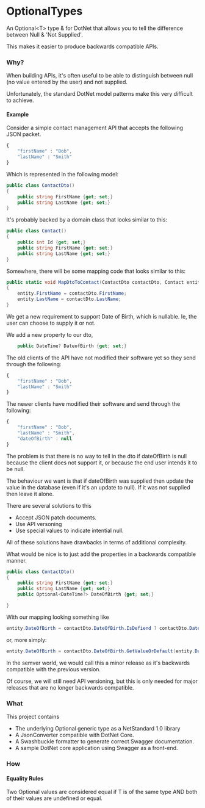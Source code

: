 # OptionalTypes
An Optional&lt;T> type &amp; for DotNet that allows you to tell the difference between Null &amp; 'Not Supplied'.

This makes it easier to produce backwards compatible APIs.


### Why?
When building APIs, it's often useful to be able to distinguish between null (no value entered by the user) and not supplied.

Unfortunately, the standard DotNet model patterns make this very difficult to achieve.

#### Example
Consider a simple contact management API that accepts the following JSON packet.
```javascript
{
    "firstName" : "Bob",
    "lastName" : "Smith"
}
```
Which is represented in the following model:

```csharp
public class ContactDto()
{
    public string FirstName {get; set;}
    public string LastName {get; set;}
}
```
It's probably backed by a domain class that looks similar to this:

```csharp
public class Contact()
{
    public int Id {get; set;}
    public string FirstName {get; set;}
    public string LastName {get; set;}
}
```

Somewhere, there will be some mapping code that looks similar to this:

```csharp
public static void MapDtoToContact(ContactDto contactDto, Contact entity)
{
    entity.FirstName = contactDto.FirstName;
    entity.LastName = contactDto.LastName;
}
```

We get a new requirement to support Date of Birth, which is nullable. Ie, the user can choose to supply it or not. 


We add a new property to our dto, 
```csharp
    public DateTime? DateofBirth {get; set;}
```
The old clients of the API have not modified their software yet so they send through the following:

```javascript
{
    "firstName" : "Bob",
    "lastName" : "Smith"
}
```

The newer clients have modified their software and send through the following:

```javascript
{
    "firstName" : "Bob",
    "lastName" : "Smith",
    "dateOfBirth" : null
}
```

The problem is that there is no way to tell in the dto if dateOfBirth is null because the client does not support it,
or because the end user intends it to be null.

The behaviour we want is that if dateOfBirth was supplied then update the value in the database (even if it's an update to null). If it was not supplied then leave it alone.

There are several solutions to this
* Accept JSON patch documents.
* Use API versoning
* Use special values to indicate intential null.

All of these solutions have drawbacks in terms of additional complexity.

What would be nice is to just add the properties in a backwards compatible manner. 

```csharp
public class ContactDto()
{
    public string FirstName {get; set;}
    public string LastName {get; set;}
    public Optional<DateTime?> DateOfBirth {get; set;}

}
```

With our mapping looking something like
```csharp
entity.DateOfBirth = contactDto.DateOfBirth.IsDefiend ? contactDto.DateOfBirth.Value : entity.DateOfBirth;
```
or, more simply:
```csharp
entity.DateOfBirth = contactDto.DateOfBirth.GetValueOrDefault(entity.DateOfBirth);
```
In the semver world, we would call this a minor release as it's backwards compatible with the previous version. 

Of course, we will still need API versioning, but this is only needed for major releases that are no longer backwards compatible.

### What
This project contains
* The underlying Optional generic type as a NetStandard 1.0 library
* A JsonConverter compatible with DotNet Core.
* A Swashbuckle formatter to generate correct Swagger documentation.
* A sample DotNet core application using Swagger as a front-end.


### How
#### Equality Rules
Two Optional<T> values are considered equal if T is of the same type AND both of their values are undefined or equal.
	